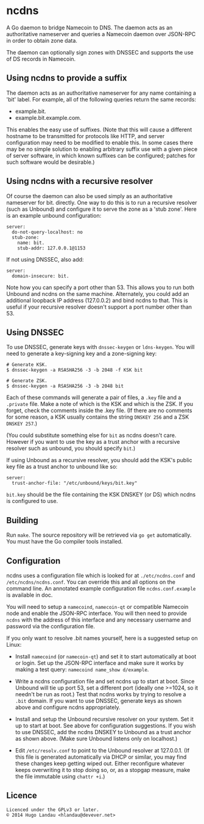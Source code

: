 ncdns
=====

A Go daemon to bridge Namecoin to DNS. The daemon acts as an authoritative
nameserver and queries a Namecoin daemon over JSON-RPC in order to obtain zone
data.

The daemon can optionally sign zones with DNSSEC and supports the use of DS
records in Namecoin.

Using ncdns to provide a suffix
-------------------------------
The daemon acts as an authoritative nameserver for any name containing a 'bit'
label. For example, all of the following queries return the same records:

  - example.bit.
  - example.bit.example.com.

This enables the easy use of suffixes. (Note that this will cause a different
hostname to be transmitted for protocols like HTTP, and server configuration
may need to be modified to enable this. In some cases there may be no simple
solution to enabling arbitrary suffix use with a given piece of server
software, in which known suffixes can be configured; patches for such software
would be desirable.)

Using ncdns with a recursive resolver
-------------------------------------
Of course the daemon can also be used simply as an authoritative nameserver for
bit. directly. One way to do this is to run a recursive resolver (such as
Unbound) and configure it to serve the zone as a 'stub zone'. Here is an example
unbound configuration:

    server:
      do-not-query-localhost: no
      stub-zone:
        name: bit.
        stub-addr: 127.0.0.1@1153

If not using DNSSEC, also add:

    server:
      domain-insecure: bit.

Note how you can specify a port other than 53. This allows you to run both
Unbound and ncdns on the same machine. Alternately, you could add an additional
loopback IP address (127.0.0.2) and bind ncdns to that. This is useful if your
recursive resolver doesn't support a port number other than 53.

Using DNSSEC
------------
To use DNSSEC, generate keys with `dnssec-keygen` or `ldns-keygen`. You will need
to generate a key-signing key and a zone-signing key:

    # Generate KSK.
    $ dnssec-keygen -a RSASHA256 -3 -b 2048 -f KSK bit

    # Generate ZSK.
    $ dnssec-keygen -a RSASHA256 -3 -b 2048 bit

Each of these commands will generate a pair of files, a `.key` file and a
`.private` file.  Make a note of which is the KSK and which is the ZSK. If you
forget, check the comments inside the .key file. (If there are no comments for
some reason, a KSK usually contains the string `DNSKEY 256` and a ZSK
`DNSKEY 257`.)

(You could substitute something else for `bit` as ncdns doesn't care. However
if you want to use the key as a trust anchor with a recursive resolver such as
unbound, you should specify `bit`.)

If using Unbound as a recursive resolver, you should add the KSK's public key file
as a trust anchor to unbound like so:

    server:
      trust-anchor-file: "/etc/unbound/keys/bit.key"

`bit.key` should be the file containing the KSK DNSKEY (or DS) which ncdns is
configured to use.

Building
--------
Run `make`. The source repository will be retrieved via `go get` automatically. You must have the Go compiler tools installed.

Configuration
-------------
ncdns uses a configuration file which is looked for at `./etc/ncdns.conf` and
`/etc/ncdns/ncdns.conf`. You can override this and all options on the command
line. An annotated example configuration file `ncdns.conf.example` is available
in doc.

You will need to setup a `namecoind`, `namecoin-qt` or compatible Namecoin node
and enable the JSON-RPC interface. You will then need to provide `ncdns` with
the address of this interface and any necessary username and password via the
configuration file.

If you only want to resolve .bit names yourself, here is a suggested setup on
Linux:

  - Install `namecoind` (or `namecoin-qt`) and set it to start automatically
    at boot or login. Set up the JSON-RPC interface and make sure it works
    by making a test query: `namecoind name_show d/example`.

  - Write a ncdns configuration file and set ncdns up to start at boot.
    Since Unbound will tie up port 53, set a different port (ideally one >=1024,
    so it needn't be run as root.) Test that ncdns works by trying to resolve
    a `.bit` domain. If you want to use DNSSEC, generate keys as shown above
    and configure ncdns appropriately.

  - Install and setup the Unbound recursive resolver on your system. Set it up
    to start at boot. See above for configuration suggestions. If you wish to
    use DNSSEC, add the ncdns DNSKEY to Unbound as a trust anchor as shown
    above. (Make sure Unbound listens only on localhost.)

  - Edit `/etc/resolv.conf` to point to the Unbound resolver at 127.0.0.1.
    (If this file is generated automatically via DHCP or similar, you may
     find these changes keep getting wiped out. Either reconfigure whatever
     keeps overwriting it to stop doing so, or, as a stopgap measure, make
     the file immutable using `chattr +i`.)

Licence
-------
    Licenced under the GPLv3 or later.
    © 2014 Hugo Landau <hlandau@devever.net>
